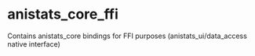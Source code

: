 # anistats_core_ffi

Contains anistats_core bindings for FFI purposes (anistats_ui/data_access native interface)
